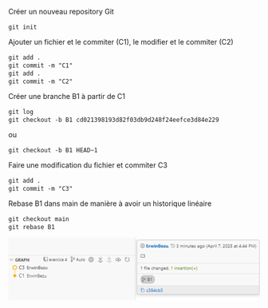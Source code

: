 Créer un nouveau repository Git

```
git init
```

Ajouter un fichier et le commiter (C1), le modifier et le commiter (C2)

```
git add .
git commit -m "C1"
git add .
git commit -m "C2"
```

Créer une branche B1 à partir de C1

```
git log
git checkout -b B1 cd021398193d82f03db9d248f24eefce3d84e229
```

ou

```
git checkout -b B1 HEAD~1
```

Faire une modification du fichier et commiter C3

```
git add .
git commit -m "C3"
```

Rebase B1 dans main de manière à avoir un historique linéaire

```
git checkout main
git rebase B1
```

![alt text](image.png)
